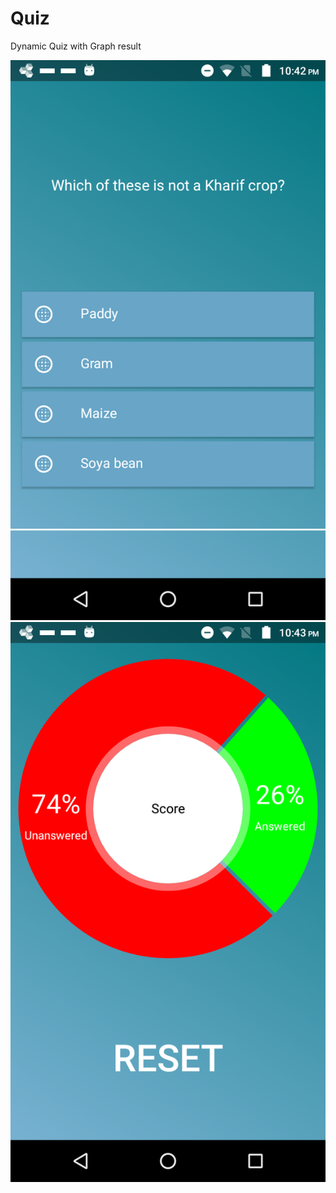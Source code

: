 # Quiz
Dynamic Quiz with Graph result

<img src="https://github.com/RakeshTM/Quiz/blob/master/device-2018-10-01-224134.png"/>

<img src="https://github.com/RakeshTM/Quiz/blob/master/device-2018-10-01-224223.png"/>
    
